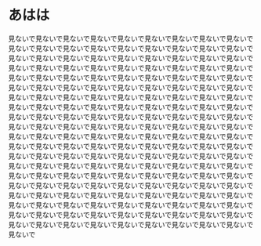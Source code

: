 # あはは
見ないで見ないで見ないで見ないで見ないで見ないで見ないで見ないで見ないで見ないで見ないで見ないで見ないで見ないで見ないで見ないで見ないで見ないで見ないで見ないで見ないで見ないで見ないで見ないで見ないで見ないで見ないで見ないで見ないで見ないで見ないで見ないで見ないで見ないで見ないで見ないで見ないで見ないで見ないで見ないで見ないで見ないで見ないで見ないで見ないで見ないで見ないで見ないで見ないで見ないで見ないで見ないで見ないで見ないで見ないで見ないで見ないで見ないで見ないで見ないで見ないで見ないで見ないで見ないで見ないで見ないで見ないで見ないで見ないで見ないで見ないで見ないで見ないで見ないで見ないで見ないで見ないで見ないで見ないで見ないで見ないで見ないで見ないで見ないで見ないで見ないで見ないで見ないで見ないで見ないで見ないで見ないで見ないで見ないで見ないで見ないで見ないで見ないで見ないで見ないで見ないで見ないで見ないで見ないで見ないで見ないで見ないで見ないで見ないで見ないで見ないで見ないで見ないで見ないで見ないで見ないで見ないで見ないで見ないで見ないで見ないで見ないで見ないで見ないで見ないで見ないで見ないで見ないで見ないで見ないで見ないで見ないで見ないで見ないで見ないで見ないで見ないで見ないで見ないで見ないで見ないで見ないで見ないで見ないで見ないで見ないで見ないで見ないで見ないで見ないで見ないで見ないで見ないで見ないで見ないで見ないで見ないで見ないで見ないで見ないで見ないで見ないで見ないで見ないで見ないで見ないで見ないで見ないで見ないで見ないで見ないで見ないで見ないで見ないで見ないで見ないで見ないで見ないで見ないで見ないで見ないで
